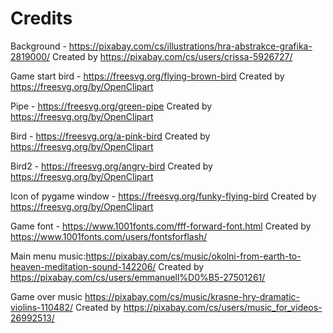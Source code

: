 # Credits

Background - https://pixabay.com/cs/illustrations/hra-abstrakce-grafika-2819000/
Created by https://pixabay.com/cs/users/crissa-5926727/ <br>

Game start bird - https://freesvg.org/flying-brown-bird
Created by https://freesvg.org/by/OpenClipart <br>

Pipe - https://freesvg.org/green-pipe
Created by https://freesvg.org/by/OpenClipart <br>

Bird - https://freesvg.org/a-pink-bird
Created by https://freesvg.org/by/OpenClipart <br>
 
Bird2 - https://freesvg.org/angry-bird
Created by https://freesvg.org/by/OpenClipart <br>

Icon of pygame window - https://freesvg.org/funky-flying-bird
Created by https://freesvg.org/by/OpenClipart <br>

Game font - https://www.1001fonts.com/fff-forward-font.html
Created by https://www.1001fonts.com/users/fontsforflash/ <br>

Main menu music:https://pixabay.com/cs/music/okolni-from-earth-to-heaven-meditation-sound-142206/
Created by https://pixabay.com/cs/users/emmanuell%D0%B5-27501261/ <br>

Game over music https://pixabay.com/cs/music/krasne-hry-dramatic-violins-110482/
Created by https://pixabay.com/cs/users/music_for_videos-26992513/
